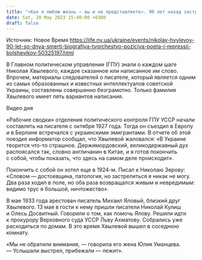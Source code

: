 ```yaml
---
title: "«Как я люблю жизнь — вы и не представляете». 90 лет назад застрелился выдающийся украинский писатель Николай Хвылевой"
date: Sat, 20 May 2023 15:40:00 +0300
draft: false
---
```

Источник: Новое Время https://life.nv.ua/ukraine/events/nikolay-hvylevoy-90-let-so-dnya-smerti-biografiya-tvorchestvo-poziciya-poeta-i-repressii-bolshevikov-50325197.html


В Главном политическом управлении (ГПУ) знали о каждом шаге Николая Хвылевого, каждое сказанное или написанное им слово. Впрочем, материалы следователей о писателе, который является одним из самых образованных и известных интеллектуалов советской Украины, составлены совершенно безграмотно. Только фамилия Хвылевого имеет пять вариантов написания.

  Видео дня    

«Рабочие сводки» отделения политического контроля ГПУ УССР начали составлять на писателя с октября 1927 года. Тогда он съездил в Европу и в Берлине встречался с украинскими эмигрантами. В отчете об этой поездке информатор сообщал, что Хвылевой жаловался: «В Украине творится что-то страшное. Держимордовский, великодержавный дух распоясался так, словно англичанин в Китае, и я готов покончить с собой, чтобы показать, что здесь на самом деле происходит».

Покончить с собой он хотел еще в 1924-м. Писал к Николаю Зерову: «Словом — достоевщина, патология, но застрелиться я никак не могу. Два раза ходил в поле, но оба раза возвращался живым и невредимым: видимо трус я большой, ничтожество».

В мае 1933 года арестован писатель Михаил Яловый, близкий друг Хвылевого. 13 мая в гости к нему пришли писатели Николай Кулиш и Олесь Досвитный. Говорили о том, как помочь Ялову. Решили идти к прокурору Верховного суда УССР Льву Ахматову. Собрались уже расходиться по домам. В это время Хвылевой вышел в соседнюю комнату.

«Мы не обратили внимания, — говорила его жена Юлия Уманцева. — Услышали выстрел, прибежали — лежит».
